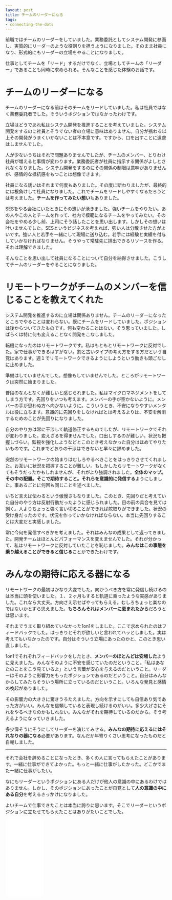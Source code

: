 ```yaml
---
layout: post
title: チームのリーダーになる
tags: 
- connecting-the-dots
---
```


前職ではチームのリーダーをしていました。業務委託としてシステム開発に参画し、実質的にリーダーのような役割りを担うようになりました。そのまま社員になり、形式的にもリーダーの立場をやることになりました。

仕事としてチームを「リード」するだけでなく、立場としてチームの「リーダー」であることも同時に求められる。そんなことを感じた体験のお話です。

# チームのリーダーになる

チームのリーダーになる前はそのチームをリードしていました。私は社員ではなく業務委託者でした。そういうポジションではなかったわけです。

立場はどうであれ私はシステム開発を推進することを考えていました。システム開発をするのに社員とそうでない者の立場に意味はありません。自分が携わる以上その開発がうまくいかないことは不本意です。ですから、口を出すことに遠慮はしませんでした。

人が少ないうちはそれで問題ありませんでしたが、チームのメンバー、とりわけ社員が増えると事情が変わります。業務委託者が社員に指示する関係がよしとされなくなりました。システム開発をするのにその関係の制限は意味がありませんが、感情的な抵抗感をもつことは想像できます。

社員になる誘いはそれまで何度もありました。その度に断わりましたが、最終的には根負けして社員になりました。これでチームをリードしやすくなるだろうとは考えました。**チームを作ってみたい想い**もありました。

SESをやる会社にいたときにその想いが湧きました。強いチームをやりたい。あの人やこの人とチームを作って、社内で模範になるチームをやってみたい。その会社をやめる少し前、上司にそう話したことを思い出します。しかしその想いは叶いませんでした。SESというビジネスを考えれば、強い人は分散させた方がよいです。強い人と若手を一緒にして現場に送り込む。若手には経験と実績を付与していかなければなりません。そうやって常駐先に排出できるリソースを作る。それは理解できました。

そんなことを思い出して社員になることについて自分を納得させました。こうしてチームのリーダーをやることになりました。

# リモートワークがチームのメンバーを信じることを教えてくれた

システム開発を推進するのに立場は関係ありません。チームのリーダーになったところでやることは変わらない。既にチームをリードしていました。ポジションは後からついてきたものです。何も変わることはない。そう思っていました。しばらくは特に何も変えることなく開発をこなしました。

転機になったのはリモートワークです。私はもともとリモートワークに反対でした。家で仕事ができるはずがない。割と古いタイプの考え方をする方だという自覚はあります。週１でリモートワークできるようにしようという動きも頭ごなしに止めました。

準備はしていませんでした。想像もしていませんでした。ところがリモートワークは突然に始まりました。

普段のなんとなくが難しいと感じられました。私はマイクロマネジメントをしてしまう方です。先回りをいつも考えます。メンバーの手が空かないように。メンバーの手が思わぬ方へ向かないように。こういうとき、不安になりやすいメンタルは役に立ちます。意識的に先回りをしなければとは考えるよりは、不安を解消するためのことが先回りになりました。

自分のやり方は常に干渉して軌道修正するものでしたが、リモートワークでそれが変わりました。変えざるを得ませんでした。口出しするのが難しい。状況も把握しづらい。監視を強化しようなどとこのとき考えなかった自分はほめてやりたいものです。これまでどおりの干渉はできないと早々に諦めました。

突然のリモートワークの始まりはむしろやるべきことをはっきりさせてくれました。お互いに状況を把握することが難しい。もしかしたらリモートワークがなくてもそうだったかもしれませんが、それがより強調されました。**全体のマップ。その中の配置。そこで期待すること。それらを意識的に発信する**ようにしました。事あるごとに何回も同じことを述べました。

いちど言えば伝わるという傲慢さもなりました。このとき、先回りだと考えていた自分のやり方は反射行動だったように感じられました。目の前の具合を見ては捌く。人よりちょっと強く言い切ることができれば舵取りができました。状況の受け身だったのです。状況を作っていかなければならない。本当に先回りすることは大変だと実感しました。

常に今何を発信すべきかを考えました。それはみんなの成果として返ってきました。開発チームはほとんどパフォーマンスを変えませんでした。それが分かって、私はリモートワークに反対していたことを恥じました。**みんなはこの事態を乗り越えることができると信じる**ことができたわけです。

# みんなの期待に応える器になる

リモートワークの最初はかなり大変でした。向かうべき方を常に発信し続けるのは本当に頭を使いました。１、２ヶ月もすると軌道に乗ったような実感がありました。これなら大丈夫。方向さえ示せばやってもらえる。むしろちょっと楽なのではないかとすら思えました。**もちろんそれはメンバーに恵まれたから**だろうとは思います。

それまでうまく取り組めていなかった1on1をしました。ここで求められたのはフィードバックでした。はっきりとそれが欲しいと言われてハッとしました。実は考えてもいなかったのです。自分はそういう立場にあったのかと、このとき思い直しました。

1on1でそれぞれフィードバックをしたとき、**メンバーのほとんどは安堵した**ように見えました。みんなそのように不安を感じていたのだということ。「私はあなたのことをこう見ているよ」という言葉が安心を与えるのだということ。リーダーはそのように影響力をもったポジションであるのだということ。自分はみんなからしてみたらそういう場所に立っているのだということ。いろんな発見と感情の喚起がありました。

その影響力の大きさに驚きうろたえました。方向を示すにしても自信あり気であった方がいい。みんなを信頼していると表現し続けるのがいい。多少大げさにそれをやるべきなのかもしれない。みんながそれを期待しているのだから。そう考えるようになっていきました。

多少偉そうにそうにしてリーダーを演じてみせる。**みんなの期待に応えるにはそれなりの器になる**必要があります。なんだか年寄りくさい思考になったものだと自嘲しました。

---

それで会社を辞めることになったとき、多くの人に言ってもらえたことがあります。一緒に仕事ができてよかった。もっと一緒に仕事がしたかった。どこかでまた一緒に仕事がしたい。

なにもリーダーというポジションにある人だけが他人の意識の中にあるわけではありません。しかし、そのポジションにあったことが自覚として**人の意識の中にある自分**を考えるきっかけになりました。

よいチームで仕事できたことは本当に誇りに思います。そこでリーダーというポジションに立たせてもらえたことはありがたいことでした。

<iframe style="width:120px;height:240px;" marginwidth="0" marginheight="0" scrolling="no" frameborder="0" src="//rcm-fe.amazon-adsystem.com/e/cm?lt1=_blank&bc1=000000&IS2=1&bg1=FFFFFF&fc1=000000&lc1=0000FF&t=fukuchiharuki-22&language=ja_JP&o=9&p=8&l=as4&m=amazon&f=ifr&ref=as_ss_li_til&asins=4873118484&linkId=836900ccb6878d99888517a4dc1ecd9c"></iframe>
